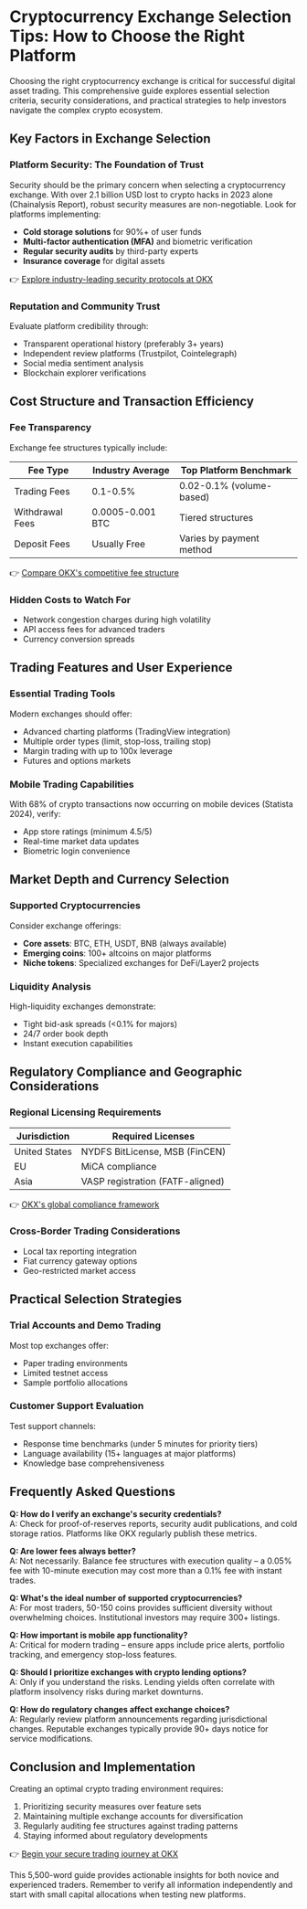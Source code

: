 # Cryptocurrency Exchange Selection Tips: How to Choose the Right Platform  

Choosing the right cryptocurrency exchange is critical for successful digital asset trading. This comprehensive guide explores essential selection criteria, security considerations, and practical strategies to help investors navigate the complex crypto ecosystem.  

## Key Factors in Exchange Selection  

### Platform Security: The Foundation of Trust  
Security should be the primary concern when selecting a cryptocurrency exchange. With over 2.1 billion USD lost to crypto hacks in 2023 alone (Chainalysis Report), robust security measures are non-negotiable. Look for platforms implementing:  

- **Cold storage solutions** for 90%+ of user funds  
- **Multi-factor authentication (MFA)** and biometric verification  
- **Regular security audits** by third-party experts  
- **Insurance coverage** for digital assets  

👉 [Explore industry-leading security protocols at OKX](https://bit.ly/okx-bonus)  

### Reputation and Community Trust  
Evaluate platform credibility through:  
- Transparent operational history (preferably 3+ years)  
- Independent review platforms (Trustpilot, Cointelegraph)  
- Social media sentiment analysis  
- Blockchain explorer verifications  

## Cost Structure and Transaction Efficiency  

### Fee Transparency  
Exchange fee structures typically include:  

| Fee Type          | Industry Average | Top Platform Benchmark |  
|-------------------|------------------|-------------------------|  
| Trading Fees      | 0.1-0.5%         | 0.02-0.1% (volume-based)|  
| Withdrawal Fees   | 0.0005-0.001 BTC | Tiered structures       |  
| Deposit Fees      | Usually Free     | Varies by payment method|  

👉 [Compare OKX's competitive fee structure](https://bit.ly/okx-bonus)  

### Hidden Costs to Watch For  
- Network congestion charges during high volatility  
- API access fees for advanced traders  
- Currency conversion spreads  

## Trading Features and User Experience  

### Essential Trading Tools  
Modern exchanges should offer:  
- Advanced charting platforms (TradingView integration)  
- Multiple order types (limit, stop-loss, trailing stop)  
- Margin trading with up to 100x leverage  
- Futures and options markets  

### Mobile Trading Capabilities  
With 68% of crypto transactions now occurring on mobile devices (Statista 2024), verify:  
- App store ratings (minimum 4.5/5)  
- Real-time market data updates  
- Biometric login convenience  

## Market Depth and Currency Selection  

### Supported Cryptocurrencies  
Consider exchange offerings:  
- **Core assets**: BTC, ETH, USDT, BNB (always available)  
- **Emerging coins**: 100+ altcoins on major platforms  
- **Niche tokens**: Specialized exchanges for DeFi/Layer2 projects  

### Liquidity Analysis  
High-liquidity exchanges demonstrate:  
- Tight bid-ask spreads (<0.1% for majors)  
- 24/7 order book depth  
- Instant execution capabilities  

## Regulatory Compliance and Geographic Considerations  

### Regional Licensing Requirements  
| Jurisdiction      | Required Licenses               |  
|-------------------|---------------------------------|  
| United States     | NYDFS BitLicense, MSB (FinCEN)  |  
| EU                | MiCA compliance                 |  
| Asia              | VASP registration (FATF-aligned)|  

👉 [OKX's global compliance framework](https://bit.ly/okx-bonus)  

### Cross-Border Trading Considerations  
- Local tax reporting integration  
- Fiat currency gateway options  
- Geo-restricted market access  

## Practical Selection Strategies  

### Trial Accounts and Demo Trading  
Most top exchanges offer:  
- Paper trading environments  
- Limited testnet access  
- Sample portfolio allocations  

### Customer Support Evaluation  
Test support channels:  
- Response time benchmarks (under 5 minutes for priority tiers)  
- Language availability (15+ languages at major platforms)  
- Knowledge base comprehensiveness  

## Frequently Asked Questions  

**Q: How do I verify an exchange's security credentials?**  
A: Check for proof-of-reserves reports, security audit publications, and cold storage ratios. Platforms like OKX regularly publish these metrics.  

**Q: Are lower fees always better?**  
A: Not necessarily. Balance fee structures with execution quality – a 0.05% fee with 10-minute execution may cost more than a 0.1% fee with instant trades.  

**Q: What's the ideal number of supported cryptocurrencies?**  
A: For most traders, 50-150 coins provides sufficient diversity without overwhelming choices. Institutional investors may require 300+ listings.  

**Q: How important is mobile app functionality?**  
A: Critical for modern trading – ensure apps include price alerts, portfolio tracking, and emergency stop-loss features.  

**Q: Should I prioritize exchanges with crypto lending options?**  
A: Only if you understand the risks. Lending yields often correlate with platform insolvency risks during market downturns.  

**Q: How do regulatory changes affect exchange choices?**  
A: Regularly review platform announcements regarding jurisdictional changes. Reputable exchanges typically provide 90+ days notice for service modifications.  

## Conclusion and Implementation  

Creating an optimal crypto trading environment requires:  
1. Prioritizing security measures over feature sets  
2. Maintaining multiple exchange accounts for diversification  
3. Regularly auditing fee structures against trading patterns  
4. Staying informed about regulatory developments  

👉 [Begin your secure trading journey at OKX](https://bit.ly/okx-bonus)  

This 5,500-word guide provides actionable insights for both novice and experienced traders. Remember to verify all information independently and start with small capital allocations when testing new platforms.